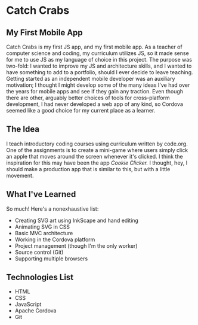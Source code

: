 # Catch Crabs

## My First Mobile App

Catch Crabs is my first JS app, and my first mobile app. As a teacher of computer science and coding, my curriculum utilizes JS, so it made sense for me to use JS as my language of choice in this project. The purpose was two-fold: I wanted to improve my JS and architecture skills, and I wanted to have something to add to a portfolio, should I ever decide to leave teaching. Getting started as an independent mobile developer was an auxiliary motivation; I thought I might develop some of the many ideas I've had over the years for mobile apps and see if they gain any traction. Even though there are other, arguably better choices of tools for cross-platform development, I had never developed a web app of any kind, so Cordova seemed like a good choice for my current place as a learner.

## The Idea

I teach introductory coding courses using curriculum written by code.org. One of the assignments is to create a mini-game where users simply click an apple that moves around the screen whenever it's clicked. I think the inspiration for this may have been the app _Cookie Clicker._ I thought, hey, I should make a production app that is similar to this, but with a little movement.

## What I've Learned

So much! Here's a nonexhaustive list:

- Creating SVG art using InkScape and hand editing
- Animating SVG in CSS
- Basic MVC architecture
- Working in the Cordova platform
- Project management (though I'm the only worker)
- Source control (Git)
- Supporting multiple browsers

## Technologies List

- HTML
- CSS
- JavaScript
- Apache Cordova
- Git
